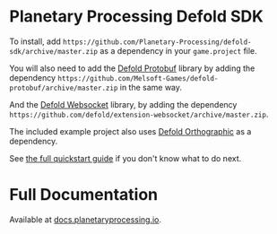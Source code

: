 # Planetary Processing Defold SDK

To install, add `https://github.com/Planetary-Processing/defold-sdk/archive/master.zip` as a dependency in your `game.project` file.

You will also need to add the [Defold Protobuf](https://github.com/Melsoft-Games/defold-protobuf) library by adding the dependency `https://github.com/Melsoft-Games/defold-protobuf/archive/master.zip` in the same way.

And the [Defold Websocket](https://github.com/defold/extension-websocket) library, by adding the dependency `https://github.com/defold/extension-websocket/archive/master.zip`.

The included example project also uses [Defold Orthographic](https://github.com/britzl/defold-orthographic/) as a dependency.

See [the full quickstart guide](https://docs.planetaryprocessing.io/quick-start/defold) if you don't know what to do next.

# Full Documentation
Available at [docs.planetaryprocessing.io](https://docs.planetaryprocessing.io/sdks/defold).
